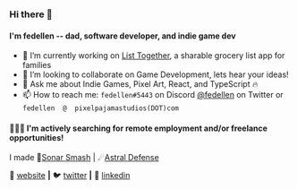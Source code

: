 ### Hi there 👋

#### I'm fedellen -- dad, software developer, and indie game dev

<!--
**fedellen/fedellen** is a ✨ _special_ ✨ repository because its `README.md` (this file) appears on your GitHub profile.
-->

- 🔭 I’m currently working on [List Together][listTogether], a sharable grocery list app for families
- 👯 I’m looking to collaborate on Game Development, lets hear your ideas!
- 💬 Ask me about Indie Games, Pixel Art, React, and TypeScript 🔥
- 📫 How to reach me: `fedellen#5443` on Discord [@fedellen][twitter] on Twitter or `fedellen  @  pixelpajamastudios(DOT)com` 

#### 👨🏼‍💻 I'm actively searching for remote employment and/or freelance opportunities!

I made 🐬[Sonar Smash][sonarSmash] | ☄[Astral Defense][astralDefense]

🏡 [website][website] **|** 
🐦 [twitter][twitter] **|** 
👔 [linkedin][linkedin]

[website]: https://pixelpajamastudios.com/fedellen.html
[twitter]: https://twitter.com/fedellen
[linkedin]: https://www.linkedin.com/in/derek-sonnenberg-5b47991b6/
[sonarSmash]: https://pixelpajamastudios.com/sonarsmash.html
[astralDefense]: https://pixelpajamastudios.com/astraldefense.html
[listTogether]: https://github.com/fedellen/list-together
